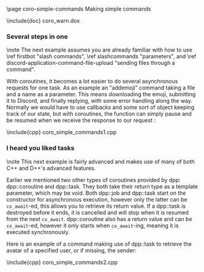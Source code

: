 \page coro-simple-commands Making simple commands

\include{doc} coro_warn.dox

### Several steps in one

\note The next example assumes you are already familiar with how to use \ref firstbot "slash commands", \ref slashcommands "parameters", and \ref discord-application-command-file-upload "sending files through a command".

With coroutines, it becomes a lot easier to do several asynchronous requests for one task. As an example an "addemoji" command taking a file and a name as a parameter. This means downloading the emoji, submitting it to Discord, and finally replying, with some error handling along the way. Normally we would have to use callbacks and some sort of object keeping track of our state, but with coroutines, the function can simply pause and be resumed when we receive the response to our request :

\include{cpp} coro_simple_commands1.cpp

### I heard you liked tasks

\note This next example is fairly advanced and makes use of many of both C++ and D++'s advanced features.

Earlier we mentioned two other types of coroutines provided by dpp: dpp::coroutine and dpp::task. They both take their return type as a template parameter, which may be void. Both dpp::job and dpp::task start on the constructor for asynchronous execution, however only the latter can be `co_await`-ed, this allows you to retrieve its return value. If a dpp::task is destroyed before it ends, it is cancelled and will stop when it is resumed from the next `co_await`. dpp::coroutine also has a return value and can be `co_await`-ed, however it only starts when `co_await`-ing, meaning it is executed synchronously.

Here is an example of a command making use of dpp::task to retrieve the avatar of a specified user, or if missing, the sender:

\include{cpp} coro_simple_commands2.cpp
